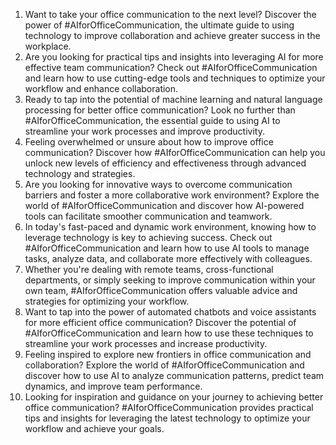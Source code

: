 1. Want to take your office communication to the next level? Discover the power of #AIforOfficeCommunication, the ultimate guide to using technology to improve collaboration and achieve greater success in the workplace.
2. Are you looking for practical tips and insights into leveraging AI for more effective team communication? Check out #AIforOfficeCommunication and learn how to use cutting-edge tools and techniques to optimize your workflow and enhance collaboration.
3. Ready to tap into the potential of machine learning and natural language processing for better office communication? Look no further than #AIforOfficeCommunication, the essential guide to using AI to streamline your work processes and improve productivity.
4. Feeling overwhelmed or unsure about how to improve office communication? Discover how #AIforOfficeCommunication can help you unlock new levels of efficiency and effectiveness through advanced technology and strategies.
5. Are you looking for innovative ways to overcome communication barriers and foster a more collaborative work environment? Explore the world of #AIforOfficeCommunication and discover how AI-powered tools can facilitate smoother communication and teamwork.
6. In today's fast-paced and dynamic work environment, knowing how to leverage technology is key to achieving success. Check out #AIforOfficeCommunication and learn how to use AI tools to manage tasks, analyze data, and collaborate more effectively with colleagues.
7. Whether you're dealing with remote teams, cross-functional departments, or simply seeking to improve communication within your own team, #AIforOfficeCommunication offers valuable advice and strategies for optimizing your workflow.
8. Want to tap into the power of automated chatbots and voice assistants for more efficient office communication? Discover the potential of #AIforOfficeCommunication and learn how to use these techniques to streamline your work processes and increase productivity.
9. Feeling inspired to explore new frontiers in office communication and collaboration? Explore the world of #AIforOfficeCommunication and discover how to use AI to analyze communication patterns, predict team dynamics, and improve team performance.
10. Looking for inspiration and guidance on your journey to achieving better office communication? #AIforOfficeCommunication provides practical tips and insights for leveraging the latest technology to optimize your workflow and achieve your goals.
